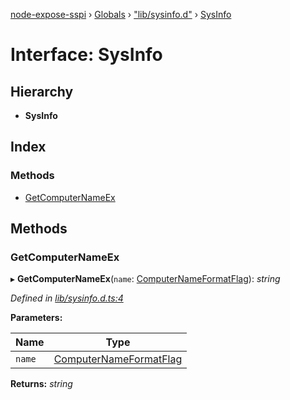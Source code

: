 [node-expose-sspi](../README.md) › [Globals](../globals.md) › ["lib/sysinfo.d"](../modules/_lib_sysinfo_d_.md) › [SysInfo](_lib_sysinfo_d_.sysinfo.md)

# Interface: SysInfo

## Hierarchy

* **SysInfo**

## Index

### Methods

* [GetComputerNameEx](_lib_sysinfo_d_.sysinfo.md#getcomputernameex)

## Methods

###  GetComputerNameEx

▸ **GetComputerNameEx**(`name`: [ComputerNameFormatFlag](../modules/_lib_flags_index_d_.md#computernameformatflag)): *string*

*Defined in [lib/sysinfo.d.ts:4](https://github.com/jlguenego/node-expose-sspi/blob/c77a3a8/lib/sysinfo.d.ts#L4)*

**Parameters:**

Name | Type |
------ | ------ |
`name` | [ComputerNameFormatFlag](../modules/_lib_flags_index_d_.md#computernameformatflag) |

**Returns:** *string*
